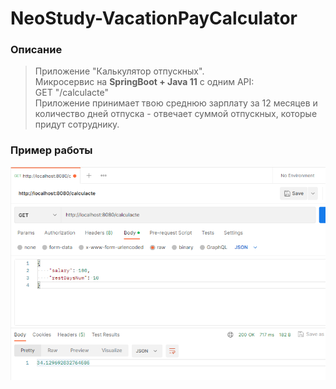# NeoStudy-VacationPayCalculator
### Описание
> Приложение "Калькулятор отпускных".<br>
> Микросервис на **SpringBoot + Java 11** c одним API:<br>
> GET "/calculacte"<br>
> Приложение принимает твою среднюю зарплату за 12 месяцев и количество дней отпуска - отвечает суммой отпускных, которые придут сотруднику.<br>

### Пример работы
![Postman](/postman.png)
